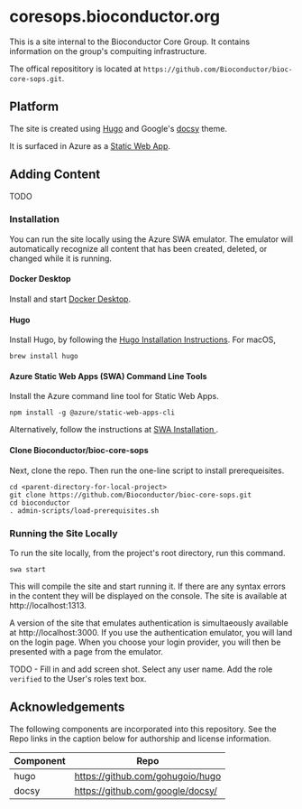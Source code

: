 
# coresops.bioconductor.org

This is a site internal to the Bioconductor Core Group. 
It contains information on the group's compuiting infrastructure.

The offical reposititory is located at `https://github.com/Bioconductor/bioc-core-sops.git`.

## Platform

The site is created using [Hugo](https://gohugo.io/) and Google's [docsy](https://docsy.dev) theme.

It is surfaced in Azure as a [Static Web App](https://learn.microsoft.com/en-us/azure/static-web-apps/).

## Adding Content

TODO

### Installation

You can run the site locally using the Azure SWA emulator. The emulator will automatically recognize all content that has been created, deleted, or changed while it is running.

#### Docker Desktop

Install and start [Docker Desktop](https://docs.docker.com/desktop/).

#### Hugo

Install Hugo, by following the [Hugo Installation Instructions](https://gohugo.io/installation/). For macOS,
```
brew install hugo
```

#### Azure Static Web Apps (SWA) Command Line Tools

Install the Azure command line tool for Static Web Apps.
```
npm install -g @azure/static-web-apps-cli
```
Alternatively, follow the instructions at [SWA Installation ](https://azure.github.io/static-web-apps-cli/).

#### Clone Bioconductor/bioc-core-sops
Next, clone the repo. Then run the one-line script to install prerequeisites.
```
cd <parent-directory-for-local-project>
git clone https://github.com/Bioconductor/bioc-core-sops.git
cd bioconductor
. admin-scripts/load-prerequisites.sh
```

### Running the Site Locally

To run the site locally, from the project's root directory, run this command.
```
swa start
```

This will compile the site and start running it. 
If there are any syntax errors in the content they will be displayed on the console.
The site is available at http://localhost:1313.

A version of the site that emulates authentication is simultaeously available at http://localhost:3000.
If you use the authentication emulator, you will land on the login page.
When you choose your login provider, you will then be presented with a page from the emulator.

TODO - Fill in and add screen shot.
Select any user name. Add the role `verified` to the User's roles text box.

## Acknowledgements

The following components are incorporated into this repository. See the Repo links in the caption below for authorship and license information.

| Component | Repo |
|-----------|------|
| hugo | https://github.com/gohugoio/hugo |
| docsy | https://github.com/google/docsy/ |
